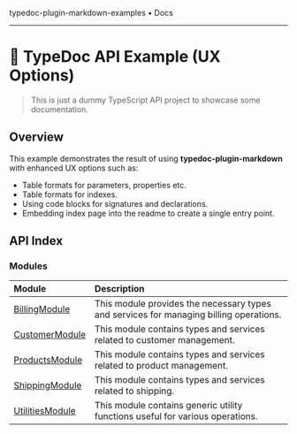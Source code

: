 typedoc-plugin-markdown-examples • Docs

***

# :wave: TypeDoc API Example (UX Options)

> This is just a dummy TypeScript API project to showcase some documentation.

## Overview

This example demonstrates the result of using **typedoc-plugin-markdown** with enhanced UX options such as:

- Table formats for parameters, properties etc.
- Table formats for indexes.
- Using code blocks for signatures and declarations.
- Embedding index page into the readme to create a single entry point.

## API Index

### Modules

| Module | Description |
| :------ | :------ |
| [BillingModule](BillingModule/README.md) | This module provides the necessary types and services for managing billing operations. |
| [CustomerModule](CustomerModule/README.md) | This module contains types and services related to customer management. |
| [ProductsModule](ProductsModule/README.md) | This module contains types and services related to product management. |
| [ShippingModule](ShippingModule/README.md) | This module contains types and services related to shipping. |
| [UtilitiesModule](UtilitiesModule/README.md) | This module contains generic utility functions useful for various operations. |
